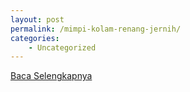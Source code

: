 ```yaml
---
layout: post
permalink: /mimpi-kolam-renang-jernih/
categories:
    - Uncategorized
---
```


[Baca Selengkapnya](/08)